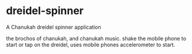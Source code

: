 # dreidel-spinner
A Chanukah dreidel spinner application 

the brochos of chanukah, and chanukah music.
shake the mobile phone to start or tap on the dreidel, uses mobile phones accelerometer to start.
